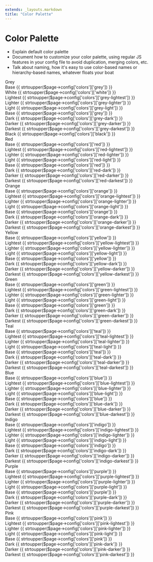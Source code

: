 ```yaml
---
extends: _layouts.markdown
title: "Color Palette"
---
```


# Color Palette

- Explain default color palette
- Document how to customize your color palette, using regular JS features in your config file to avoid duplication, merging colors, etc.
- Talk about naming, how it's easy to use color-based names or hierarchy-based names, whatever floats your boat


<div class="flex flex-wrap -mx-4 mb-8">
  <div class="w-full md:w-1/3 px-4">
    <div class="rounded overflow-hidden">
      <div class="text-white bg-grey px-6 py-4 text-sm font-semibold relative shadow z-10">
        <div class="tracking-wide uppercase mb-6">Grey</div>
        <div class="flex justify-between">
          <span>Base</span>
          <span class="font-normal opacity-75">{{ strtoupper($page->config['colors']['grey']) }}</span>
        </div>
      </div>
      <div class="text-black bg-white px-6 py-3 text-sm font-semibold flex justify-between">
        <span>White</span>
        <span class="font-normal opacity-75">{{ strtoupper($page->config['colors']['white']) }}</span>
        </div>
      <div class="text-grey-darkest bg-grey-lightest px-6 py-3 text-sm font-semibold flex justify-between">
        <span>Lightest</span>
        <span class="font-normal opacity-75">{{ strtoupper($page->config['colors']['grey-lightest']) }}</span>
      </div>
      <div class="text-grey-darkest bg-grey-lighter px-6 py-3 text-sm font-semibold flex justify-between">
        <span>Lighter</span>
        <span class="font-normal opacity-75">{{ strtoupper($page->config['colors']['grey-lighter']) }}</span>
      </div>
      <div class="text-grey-darkest bg-grey-light px-6 py-3 text-sm font-semibold flex justify-between">
        <span>Light</span>
        <span class="font-normal opacity-75">{{ strtoupper($page->config['colors']['grey-light']) }}</span>
      </div>
      <div class="text-white bg-grey px-6 py-3 text-sm font-semibold flex justify-between flex justify-between">
        <span>Base</span>
        <span class="font-normal opacity-75">{{ strtoupper($page->config['colors']['grey']) }}</span>
      </div>
      <div class="text-white bg-grey-dark px-6 py-3 text-sm font-semibold flex justify-between">
        <span>Dark</span>
        <span class="font-normal opacity-75">{{ strtoupper($page->config['colors']['grey-dark']) }}</span>
      </div>
      <div class="text-white bg-grey-darker px-6 py-3 text-sm font-semibold flex justify-between">
        <span>Darker</span>
        <span class="font-normal opacity-75">{{ strtoupper($page->config['colors']['grey-darker']) }}</span>
      </div>
      <div class="text-white bg-grey-darkest px-6 py-3 text-sm font-semibold flex justify-between">
        <span>Darkest</span>
        <span class="font-normal opacity-75">{{ strtoupper($page->config['colors']['grey-darkest']) }}</span>
      </div>
      <div class="text-white bg-black px-6 py-3 text-sm font-semibold flex justify-between">
        <span>Black</span>
        <span class="font-normal opacity-75">{{ strtoupper($page->config['colors']['black']) }}</span>
      </div>
    </div>
  </div>
</div>


<div class="flex flex-wrap -mx-4 mb-8">
  <div class="w-full md:w-1/3 px-4">
    <div class="rounded overflow-hidden">
      <div class="text-white bg-red px-6 py-4 text-sm font-semibold relative shadow z-10">
        <div class="tracking-wide uppercase mb-6">Red</div>
        <div class="flex justify-between">
          <span>Base</span>
          <span class="font-normal opacity-75">{{ strtoupper($page->config['colors']['red']) }}</span>
        </div>
      </div>
      <div class="text-red-darkest bg-red-lightest px-6 py-3 text-sm font-semibold flex justify-between">
        <span>Lightest</span>
        <span class="font-normal opacity-75">{{ strtoupper($page->config['colors']['red-lightest']) }}</span>
      </div>
      <div class="text-red-darkest bg-red-lighter px-6 py-3 text-sm font-semibold flex justify-between">
        <span>Lighter</span>
        <span class="font-normal opacity-75">{{ strtoupper($page->config['colors']['red-lighter']) }}</span>
      </div>
      <div class="text-white bg-red-light px-6 py-3 text-sm font-semibold flex justify-between">
        <span>Light</span>
        <span class="font-normal opacity-75">{{ strtoupper($page->config['colors']['red-light']) }}</span>
      </div>
      <div class="text-white bg-red px-6 py-3 text-sm font-semibold flex justify-between">
        <span>Base</span>
        <span class="font-normal opacity-75">{{ strtoupper($page->config['colors']['red']) }}</span>
      </div>
      <div class="text-white bg-red-dark px-6 py-3 text-sm font-semibold flex justify-between">
        <span>Dark</span>
        <span class="font-normal opacity-75">{{ strtoupper($page->config['colors']['red-dark']) }}</span>
      </div>
      <div class="text-white bg-red-darker px-6 py-3 text-sm font-semibold flex justify-between">
        <span>Darker</span>
        <span class="font-normal opacity-75">{{ strtoupper($page->config['colors']['red-darker']) }}</span>
      </div>
      <div class="text-white bg-red-darkest px-6 py-3 text-sm font-semibold flex justify-between">
        <span>Darkest</span>
        <span class="font-normal opacity-75">{{ strtoupper($page->config['colors']['red-darkest']) }}</span>
      </div>
    </div>
  </div>
  <div class="w-full md:w-1/3 px-4">
    <div class="rounded overflow-hidden">
      <div class="text-white bg-orange px-6 py-4 text-sm font-semibold relative shadow z-10">
        <div class="tracking-wide uppercase mb-6">Orange</div>
        <div class="flex justify-between">
          <span>Base</span>
          <span class="font-normal opacity-75">{{ strtoupper($page->config['colors']['orange']) }}</span>
        </div>
      </div>
      <div class="text-orange-darkest bg-orange-lightest px-6 py-3 text-sm font-semibold flex justify-between">
        <span>Lightest</span>
        <span class="font-normal opacity-75">{{ strtoupper($page->config['colors']['orange-lightest']) }}</span>
      </div>
      <div class="text-orange-darkest bg-orange-lighter px-6 py-3 text-sm font-semibold flex justify-between">
        <span>Lighter</span>
        <span class="font-normal opacity-75">{{ strtoupper($page->config['colors']['orange-lighter']) }}</span>
      </div>
      <div class="text-orange-darkest bg-orange-light px-6 py-3 text-sm font-semibold flex justify-between">
        <span>Light</span>
        <span class="font-normal opacity-75">{{ strtoupper($page->config['colors']['orange-light']) }}</span>
      </div>
      <div class="text-white bg-orange px-6 py-3 text-sm font-semibold flex justify-between">
        <span>Base</span>
        <span class="font-normal opacity-75">{{ strtoupper($page->config['colors']['orange']) }}</span>
      </div>
      <div class="text-white bg-orange-dark px-6 py-3 text-sm font-semibold flex justify-between">
        <span>Dark</span>
        <span class="font-normal opacity-75">{{ strtoupper($page->config['colors']['orange-dark']) }}</span>
      </div>
      <div class="text-white bg-orange-darker px-6 py-3 text-sm font-semibold flex justify-between">
        <span>Darker</span>
        <span class="font-normal opacity-75">{{ strtoupper($page->config['colors']['orange-darker']) }}</span>
      </div>
      <div class="text-white bg-orange-darkest px-6 py-3 text-sm font-semibold flex justify-between">
        <span>Darkest</span>
        <span class="font-normal opacity-75">{{ strtoupper($page->config['colors']['orange-darkest']) }}</span>
      </div>
    </div>
  </div>
  <div class="w-full md:w-1/3 px-4">
    <div class="rounded overflow-hidden">
      <div class="text-yellow-darkest bg-yellow px-6 py-4 text-sm font-semibold relative shadow z-10">
        <div class="tracking-wide uppercase mb-6">Yellow</div>
        <div class="flex justify-between">
          <span>Base</span>
          <span class="font-normal opacity-75">{{ strtoupper($page->config['colors']['yellow']) }}</span>
        </div>
      </div>
      <div class="text-yellow-darkest bg-yellow-lightest px-6 py-3 text-sm font-semibold flex justify-between">
        <span>Lightest</span>
        <span class="font-normal opacity-75">{{ strtoupper($page->config['colors']['yellow-lightest']) }}</span>
      </div>
      <div class="text-yellow-darkest bg-yellow-lighter px-6 py-3 text-sm font-semibold flex justify-between">
        <span>Lighter</span>
        <span class="font-normal opacity-75">{{ strtoupper($page->config['colors']['yellow-lighter']) }}</span>
      </div>
      <div class="text-yellow-darkest bg-yellow-light px-6 py-3 text-sm font-semibold flex justify-between">
        <span>Light</span>
        <span class="font-normal opacity-75">{{ strtoupper($page->config['colors']['yellow-light']) }}</span>
      </div>
      <div class="text-yellow-darkest bg-yellow px-6 py-3 text-sm font-semibold flex justify-between">
        <span>Base</span>
        <span class="font-normal opacity-75">{{ strtoupper($page->config['colors']['yellow']) }}</span>
      </div>
      <div class="text-yellow-darkest bg-yellow-dark px-6 py-3 text-sm font-semibold flex justify-between">
        <span>Dark</span>
        <span class="font-normal opacity-75">{{ strtoupper($page->config['colors']['yellow-dark']) }}</span>
      </div>
      <div class="text-yellow-darkest bg-yellow-darker px-6 py-3 text-sm font-semibold flex justify-between">
        <span>Darker</span>
        <span class="font-normal opacity-75">{{ strtoupper($page->config['colors']['yellow-darker']) }}</span>
      </div>
      <div class="text-white bg-yellow-darkest px-6 py-3 text-sm font-semibold flex justify-between">
        <span>Darkest</span>
        <span class="font-normal opacity-75">{{ strtoupper($page->config['colors']['yellow-darkest']) }}</span>
      </div>
    </div>
  </div>
</div>

<div class="flex flex-wrap -mx-4 mb-8">
  <div class="w-full md:w-1/3 px-4">
    <div class="rounded overflow-hidden">
      <div class="text-white bg-green px-6 py-4 text-sm font-semibold relative shadow z-10">
        <div class="tracking-wide uppercase mb-6">Green</div>
        <div class="flex justify-between">
          <span>Base</span>
          <span class="font-normal opacity-75">{{ strtoupper($page->config['colors']['green']) }}</span>
        </div>
      </div>
      <div class="text-green-darkest bg-green-lightest px-6 py-3 text-sm font-semibold flex justify-between">
        <span>Lightest</span>
        <span class="font-normal opacity-75">{{ strtoupper($page->config['colors']['green-lightest']) }}</span>
      </div>
      <div class="text-green-darkest bg-green-lighter px-6 py-3 text-sm font-semibold flex justify-between">
        <span>Lighter</span>
        <span class="font-normal opacity-75">{{ strtoupper($page->config['colors']['green-lighter']) }}</span>
      </div>
      <div class="text-green-darkest bg-green-light px-6 py-3 text-sm font-semibold flex justify-between">
        <span>Light</span>
        <span class="font-normal opacity-75">{{ strtoupper($page->config['colors']['green-light']) }}</span>
      </div>
      <div class="text-white bg-green px-6 py-3 text-sm font-semibold flex justify-between">
        <span>Base</span>
        <span class="font-normal opacity-75">{{ strtoupper($page->config['colors']['green']) }}</span>
      </div>
      <div class="text-white bg-green-dark px-6 py-3 text-sm font-semibold flex justify-between">
        <span>Dark</span>
        <span class="font-normal opacity-75">{{ strtoupper($page->config['colors']['green-dark']) }}</span>
      </div>
      <div class="text-white bg-green-darker px-6 py-3 text-sm font-semibold flex justify-between">
        <span>Darker</span>
        <span class="font-normal opacity-75">{{ strtoupper($page->config['colors']['green-darker']) }}</span>
      </div>
      <div class="text-white bg-green-darkest px-6 py-3 text-sm font-semibold flex justify-between">
        <span>Darkest</span>
        <span class="font-normal opacity-75">{{ strtoupper($page->config['colors']['green-darkest']) }}</span>
      </div>
    </div>
  </div>
  <div class="w-full md:w-1/3 px-4">
    <div class="rounded overflow-hidden">
      <div class="text-white bg-teal px-6 py-4 text-sm font-semibold relative shadow z-10">
        <div class="tracking-wide uppercase mb-6">Teal</div>
        <div class="flex justify-between">
          <span>Base</span>
          <span class="font-normal opacity-75">{{ strtoupper($page->config['colors']['teal']) }}</span>
        </div>
      </div>
      <div class="text-teal-darkest bg-teal-lightest px-6 py-3 text-sm font-semibold flex justify-between">
        <span>Lightest</span>
        <span class="font-normal opacity-75">{{ strtoupper($page->config['colors']['teal-lightest']) }}</span>
      </div>
      <div class="text-teal-darkest bg-teal-lighter px-6 py-3 text-sm font-semibold flex justify-between">
        <span>Lighter</span>
        <span class="font-normal opacity-75">{{ strtoupper($page->config['colors']['teal-lighter']) }}</span>
      </div>
      <div class="text-teal-darkest bg-teal-light px-6 py-3 text-sm font-semibold flex justify-between">
        <span>Light</span>
        <span class="font-normal opacity-75">{{ strtoupper($page->config['colors']['teal-light']) }}</span>
      </div>
      <div class="text-white bg-teal px-6 py-3 text-sm font-semibold flex justify-between">
        <span>Base</span>
        <span class="font-normal opacity-75">{{ strtoupper($page->config['colors']['teal']) }}</span>
      </div>
      <div class="text-white bg-teal-dark px-6 py-3 text-sm font-semibold flex justify-between">
        <span>Dark</span>
        <span class="font-normal opacity-75">{{ strtoupper($page->config['colors']['teal-dark']) }}</span>
      </div>
      <div class="text-white bg-teal-darker px-6 py-3 text-sm font-semibold flex justify-between">
        <span>Darker</span>
        <span class="font-normal opacity-75">{{ strtoupper($page->config['colors']['teal-darker']) }}</span>
      </div>
      <div class="text-white bg-teal-darkest px-6 py-3 text-sm font-semibold flex justify-between">
        <span>Darkest</span>
        <span class="font-normal opacity-75">{{ strtoupper($page->config['colors']['teal-darkest']) }}</span>
      </div>
    </div>
  </div>
  <div class="w-full md:w-1/3 px-4">
    <div class="rounded overflow-hidden">
      <div class="text-white bg-blue px-6 py-4 text-sm font-semibold relative shadow z-10">
        <div class="tracking-wide uppercase mb-6">Blue</div>
        <div class="flex justify-between">
          <span>Base</span>
          <span class="font-normal opacity-75">{{ strtoupper($page->config['colors']['blue']) }}</span>
        </div>
      </div>
      <div class="text-blue-darkest bg-blue-lightest px-6 py-3 text-sm font-semibold flex justify-between">
        <span>Lightest</span>
        <span class="font-normal opacity-75">{{ strtoupper($page->config['colors']['blue-lightest']) }}</span>
      </div>
      <div class="text-blue-darkest bg-blue-lighter px-6 py-3 text-sm font-semibold flex justify-between">
        <span>Lighter</span>
        <span class="font-normal opacity-75">{{ strtoupper($page->config['colors']['blue-lighter']) }}</span>
      </div>
      <div class="text-white bg-blue-light px-6 py-3 text-sm font-semibold flex justify-between">
        <span>Light</span>
        <span class="font-normal opacity-75">{{ strtoupper($page->config['colors']['blue-light']) }}</span>
      </div>
      <div class="text-white bg-blue px-6 py-3 text-sm font-semibold flex justify-between">
        <span>Base</span>
        <span class="font-normal opacity-75">{{ strtoupper($page->config['colors']['blue']) }}</span>
      </div>
      <div class="text-white bg-blue-dark px-6 py-3 text-sm font-semibold flex justify-between">
        <span>Dark</span>
        <span class="font-normal opacity-75">{{ strtoupper($page->config['colors']['blue-dark']) }}</span>
      </div>
      <div class="text-white bg-blue-darker px-6 py-3 text-sm font-semibold flex justify-between">
        <span>Darker</span>
        <span class="font-normal opacity-75">{{ strtoupper($page->config['colors']['blue-darker']) }}</span>
      </div>
      <div class="text-white bg-blue-darkest px-6 py-3 text-sm font-semibold flex justify-between">
        <span>Darkest</span>
        <span class="font-normal opacity-75">{{ strtoupper($page->config['colors']['blue-darkest']) }}</span>
      </div>
    </div>
  </div>
</div>

<div class="flex flex-wrap -mx-4 mb-8">
  <div class="w-full md:w-1/3 px-4">
    <div class="rounded overflow-hidden">
      <div class="text-white bg-indigo px-6 py-4 text-sm font-semibold relative shadow z-10">
        <div class="tracking-wide uppercase mb-6">Indigo</div>
        <div class="flex justify-between">
          <span>Base</span>
          <span class="font-normal opacity-75">{{ strtoupper($page->config['colors']['indigo']) }}</span>
        </div>
      </div>
      <div class="text-indigo-darkest bg-indigo-lightest px-6 py-3 text-sm font-semibold flex justify-between">
        <span>Lightest</span>
        <span class="font-normal opacity-75">{{ strtoupper($page->config['colors']['indigo-lightest']) }}</span>
      </div>
      <div class="text-indigo-darkest bg-indigo-lighter px-6 py-3 text-sm font-semibold flex justify-between">
        <span>Lighter</span>
        <span class="font-normal opacity-75">{{ strtoupper($page->config['colors']['indigo-lighter']) }}</span>
      </div>
      <div class="text-white bg-indigo-light px-6 py-3 text-sm font-semibold flex justify-between">
        <span>Light</span>
        <span class="font-normal opacity-75">{{ strtoupper($page->config['colors']['indigo-light']) }}</span>
      </div>
      <div class="text-white bg-indigo px-6 py-3 text-sm font-semibold flex justify-between">
        <span>Base</span>
        <span class="font-normal opacity-75">{{ strtoupper($page->config['colors']['indigo']) }}</span>
      </div>
      <div class="text-white bg-indigo-dark px-6 py-3 text-sm font-semibold flex justify-between">
        <span>Dark</span>
        <span class="font-normal opacity-75">{{ strtoupper($page->config['colors']['indigo-dark']) }}</span>
      </div>
      <div class="text-white bg-indigo-darker px-6 py-3 text-sm font-semibold flex justify-between">
        <span>Darker</span>
        <span class="font-normal opacity-75">{{ strtoupper($page->config['colors']['indigo-darker']) }}</span>
      </div>
      <div class="text-white bg-indigo-darkest px-6 py-3 text-sm font-semibold flex justify-between">
        <span>Darkest</span>
        <span class="font-normal opacity-75">{{ strtoupper($page->config['colors']['indigo-darkest']) }}</span>
      </div>
    </div>
  </div>
  <div class="w-full md:w-1/3 px-4">
    <div class="rounded overflow-hidden">
      <div class="text-white bg-purple px-6 py-4 text-sm font-semibold relative shadow z-10">
        <div class="tracking-wide uppercase mb-6">Purple</div>
        <div class="flex justify-between">
          <span>Base</span>
          <span class="font-normal opacity-75">{{ strtoupper($page->config['colors']['purple']) }}</span>
        </div>
      </div>
      <div class="text-purple-darkest bg-purple-lightest px-6 py-3 text-sm font-semibold flex justify-between">
        <span>Lightest</span>
        <span class="font-normal opacity-75">{{ strtoupper($page->config['colors']['purple-lightest']) }}</span>
      </div>
      <div class="text-purple-darkest bg-purple-lighter px-6 py-3 text-sm font-semibold flex justify-between">
        <span>Lighter</span>
        <span class="font-normal opacity-75">{{ strtoupper($page->config['colors']['purple-lighter']) }}</span>
      </div>
      <div class="text-white bg-purple-light px-6 py-3 text-sm font-semibold flex justify-between">
        <span>Light</span>
        <span class="font-normal opacity-75">{{ strtoupper($page->config['colors']['purple-light']) }}</span>
      </div>
      <div class="text-white bg-purple px-6 py-3 text-sm font-semibold flex justify-between">
        <span>Base</span>
        <span class="font-normal opacity-75">{{ strtoupper($page->config['colors']['purple']) }}</span>
      </div>
      <div class="text-white bg-purple-dark px-6 py-3 text-sm font-semibold flex justify-between">
        <span>Dark</span>
        <span class="font-normal opacity-75">{{ strtoupper($page->config['colors']['purple-dark']) }}</span>
      </div>
      <div class="text-white bg-purple-darker px-6 py-3 text-sm font-semibold flex justify-between">
        <span>Darker</span>
        <span class="font-normal opacity-75">{{ strtoupper($page->config['colors']['purple-darker']) }}</span>
      </div>
      <div class="text-white bg-purple-darkest px-6 py-3 text-sm font-semibold flex justify-between">
        <span>Darkest</span>
        <span class="font-normal opacity-75">{{ strtoupper($page->config['colors']['purple-darkest']) }}</span>
      </div>
    </div>
  </div>
  <div class="w-full md:w-1/3 px-4">
    <div class="rounded overflow-hidden">
      <div class="text-white bg-pink px-6 py-4 text-sm font-semibold relative shadow z-10">
        <div class="tracking-wide uppercase mb-6">Pink</div>
        <div class="flex justify-between">
          <span>Base</span>
          <span class="font-normal opacity-75">{{ strtoupper($page->config['colors']['pink']) }}</span>
        </div>
      </div>
      <div class="text-pink-darkest bg-pink-lightest px-6 py-3 text-sm font-semibold flex justify-between">
        <span>Lightest</span>
        <span class="font-normal opacity-75">{{ strtoupper($page->config['colors']['pink-lightest']) }}</span>
      </div>
      <div class="text-pink-darkest bg-pink-lighter px-6 py-3 text-sm font-semibold flex justify-between">
        <span>Lighter</span>
        <span class="font-normal opacity-75">{{ strtoupper($page->config['colors']['pink-lighter']) }}</span>
      </div>
      <div class="text-white bg-pink-light px-6 py-3 text-sm font-semibold flex justify-between">
        <span>Light</span>
        <span class="font-normal opacity-75">{{ strtoupper($page->config['colors']['pink-light']) }}</span>
      </div>
      <div class="text-white bg-pink px-6 py-3 text-sm font-semibold flex justify-between">
        <span>Base</span>
        <span class="font-normal opacity-75">{{ strtoupper($page->config['colors']['pink']) }}</span>
      </div>
      <div class="text-white bg-pink-dark px-6 py-3 text-sm font-semibold flex justify-between">
        <span>Dark</span>
        <span class="font-normal opacity-75">{{ strtoupper($page->config['colors']['pink-dark']) }}</span>
      </div>
      <div class="text-white bg-pink-darker px-6 py-3 text-sm font-semibold flex justify-between">
        <span>Darker</span>
        <span class="font-normal opacity-75">{{ strtoupper($page->config['colors']['pink-darker']) }}</span>
      </div>
      <div class="text-white bg-pink-darkest px-6 py-3 text-sm font-semibold flex justify-between">
        <span>Darkest</span>
        <span class="font-normal opacity-75">{{ strtoupper($page->config['colors']['pink-darkest']) }}</span>
      </div>
    </div>
  </div>
</div>
